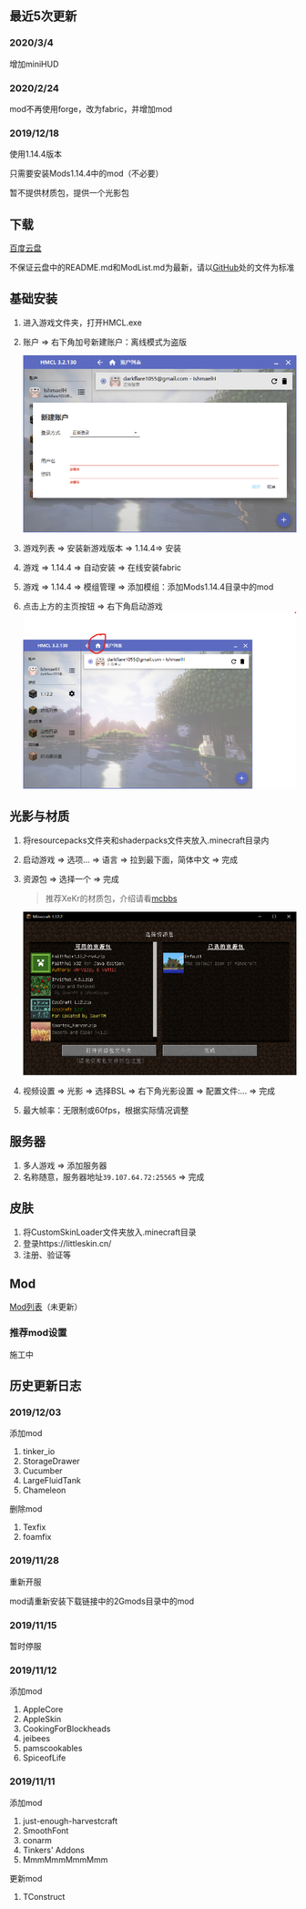 

## 最近5次更新

### 2020/3/4

增加miniHUD

### 2020/2/24

mod不再使用forge，改为fabric，并增加mod

### 2019/12/18

使用1.14.4版本

只需要安装Mods1.14.4中的mod（不必要）

暂不提供材质包，提供一个光影包

## 下载

[百度云盘](https://pan.baidu.com/s/1D2z9xZw9aZEUp4Amzom0LQ)

不保证云盘中的README.md和ModList.md为最新，请以[GitHub](https://github.com/IshmaelHeathcliff/XYZMinecraft)处的文件为标准

## 基础安装

1.  进入游戏文件夹，打开HMCL.exe

2.  账户 => 右下角加号新建账户：离线模式为盗版

    ![image-20191103160823917](assets/image-20191103160823917.png)

3.  游戏列表 => 安装新游戏版本 => 1.14.4=> 安装
4.  游戏 => 1.14.4 => 自动安装 => 在线安装fabric
5.  游戏 => 1.14.4 => 模组管理 => 添加模组：添加Mods1.14.4目录中的mod
6.  点击上方的主页按钮 => 右下角启动游戏![image-20191103162101556](assets/image-20191103162101556.png)

## 光影与材质

1.  将resourcepacks文件夹和shaderpacks文件夹放入.minecraft目录内

2.  启动游戏 => 选项... => 语言 => 拉到最下面，简体中文 => 完成

3.  资源包 => 选择一个 => 完成

    >   推荐XeKr的材质包，介绍请看[mcbbs](https://www.mcbbs.net/thread-823957-1-1.html)
    
    ![image-20191128162120365](assets/image-20191128162120365.png)

1.  视频设置 => 光影 => 选择BSL => 右下角光影设置 => 配置文件:... => 完成

2.  最大帧率：无限制或60fps，根据实际情况调整

## 服务器

1.  多人游戏 => 添加服务器
2.  名称随意，服务器地址`39.107.64.72:25565` => 完成

## 皮肤

1.  将CustomSkinLoader文件夹放入.minecraft目录
2.  登录https://littleskin.cn/
3.  注册、验证等

## Mod

[Mod列表](mods/ModList.md)（未更新）

### 推荐mod设置

施工中

## 历史更新日志

### 2019/12/03

添加mod

1.  tinker_io
2.  StorageDrawer
3.  Cucumber
4.  LargeFluidTank
5.  Chameleon

删除mod

1.  Texfix
2.  foamfix

### 2019/11/28

重新开服

mod请重新安装下载链接中的2Gmods目录中的mod

### 2019/11/15

暂时停服

### 2019/11/12

添加mod

1.  AppleCore
2.  AppleSkin
3.  CookingForBlockheads
4.  jeibees
5.  pamscookables
6.  SpiceofLife

### 2019/11/11

添加mod

1.  just-enough-harvestcraft
2.  SmoothFont
3.  conarm
4.  Tinkers' Addons
5.  MmmMmmMmmMmm

更新mod

1.  TConstruct